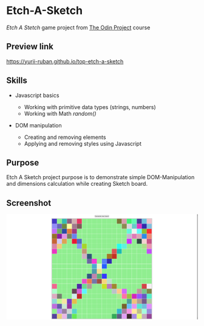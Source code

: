 # Etch-A-Sketch
*Etch A Stetch* game project from [The Odin Project](https://www.theodinproject.com/about) course

## Preview link
https://yurii-ruban.github.io/top-etch-a-sketch

## Skills
 - Javascript basics
    * Working with primitive data types (strings, numbers)
    * Working with Math *random()*

- DOM manipulation
    * Creating and removing elements
    * Applying and removing styles using Javascript

## Purpose
Etch A Sketch project purpose is to demonstrate simple DOM-Manipulation and dimensions calculation while creating Sketch board.

## Screenshot
![Screenshot](./img/etch-a-sketch.png)
